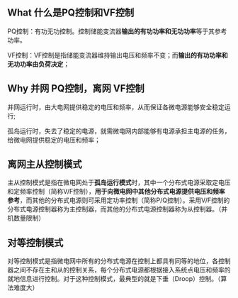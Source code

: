 ## What 什么是PQ控制和VF控制

PQ控制：有功无功控制。控制储能变流器**输出的有功功率和无功功率**等于其参考功率。

VF控制：VF控制是指储能变流器维持输出电压和频率不变；而**输出的有功功率和无功功率由负荷决定**；

## Why 并网 PQ控制，离网 VF控制

并网运行时，由大电网提供稳定的电压和频率，从而保证各微电源能够安全稳定运行;

孤岛运行时，失去了稳定的电源，就需微电网内部能够有电源承担主电源的任务，给微电网提供稳定的电压和频率；

## 离网主从控制模式

主从控制模式是指在微电网处于**孤岛运行模式**时，其中一个分布式电源采取定电压和定频率控制（简称V/F控制），**用于向微电网中其他分布式电源提供电压和频率参考**，而其他的分布式电源则可采用定功率控制（简称P/Q控制）。采用V/F控制的分布式电源控制器称为主控制器，而其他的分布式电源控制器称为从控制器。（并机数量限制）

## 对等控制模式

对等控制模式是指微电网中所有的分布式电源在控制上都具有同等的地位，各控制器之间不存在主和从的控制关系，每个分布式电源都根据接入系统点电压和频率的就地信息进行控制。对于这种控制模式，最典型的就是下垂（Droop）控制。（算法难度大）